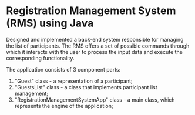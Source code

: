 # Registration Management System (RMS) using Java

Designed and implemented a back-end system responsible for managing the list of participants. 
The RMS offers a set of possible commands through which it interacts with the user to process 
the input data and execute the corresponding functionality.

The application consists of 3 component parts:
1.	"Guest" class - a representation of a participant;
2.	"GuestsList" class - a class that implements participant list management;
3.	"RegistrationManagementSystemApp" class - a main class, which represents the engine of the application;

